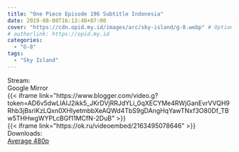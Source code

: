 ```yaml
---
title: "One Piece Episode 196 Subtitle Indonesia"
date: 2019-08-08T16:13:48+07:00
cover: "https://cdn.opid.my.id/images/arc/sky-island/g-8.webp" # Optional, cover
# authorlink: https://opid.my.id
categories:
  - "G-8"
tags:
  - "Sky Island"
---
```

<div class="ui menu violet borderless inverted">
  <div class="header item active">
        Stream:
    </div>
  <a class="active item" data-tab="google">
    <i class="google drive icon"></i> Google
  </a>
  <a class="item nounderline" data-tab="mirror">
    <i class="odnoklassniki icon"></i> Mirror
  </a>
</div>
<div class="ui bottom attached tab segment active" style="border:0 !important;" data-tab="google">
{{< iframe link="https://www.blogger.com/video.g?token=AD6v5dwLIAIJ2ikk5_JKrDVjRRJdYLi_0qXECYMe4RWjGanEvrVVQH9Rhb3jBsriKzLQxn0XHIyetmbbXeAQWd4TbS9gDAngHqYawTNxf3O80Df_TBw5THHwgWYPLcBGf11MCfN-2DuB" >}}
</div>
<div class="ui bottom attached tab segment" style="border:0 !important;" data-tab="mirror">
{{< iframe link="https://ok.ru/videoembed/2163495078646" >}}
</div>
<div class="ui menu violet borderless inverted">
  <div class="header item active">
        Downloads:
    </div>
  <a class="item nounderline" href="https://ouo.io/3APJt2" target="_blank" rel="dofollow"><i class="google drive icon"></i>
    Average 480p</a>
</div>